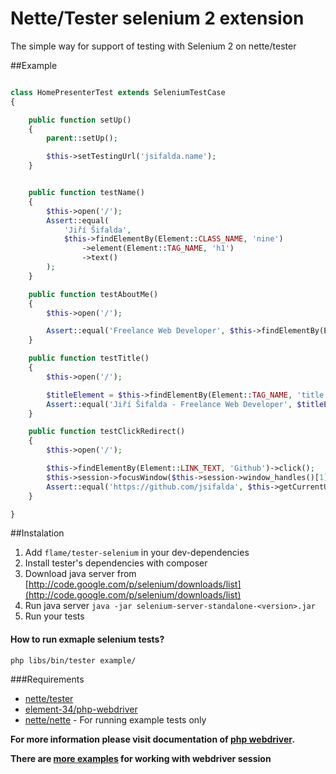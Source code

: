 Nette/Tester selenium 2 extension
===============

The simple way for support of testing with Selenium 2 on nette/tester

##Example

```php

class HomePresenterTest extends SeleniumTestCase
{

	public function setUp()
	{
		parent::setUp();

		$this->setTestingUrl('jsifalda.name');
	}


	public function testName()
	{
		$this->open('/');
		Assert::equal(
			'Jiří Šifalda',
			$this->findElementBy(Element::CLASS_NAME, 'nine')
				->element(Element::TAG_NAME, 'h1')
				->text()
		);
	}

	public function testAboutMe()
	{
		$this->open('/');

		Assert::equal('Freelance Web Developer', $this->findElementBy(Element::CLASS_NAME, 'subhead')->text());
	}

	public function testTitle()
	{
		$this->open('/');

		$titleElement = $this->findElementBy(Element::TAG_NAME, 'title');
		Assert::equal('Jiří Šifalda - Freelance Web Developer', $titleElement->text());
	}

	public function testClickRedirect()
	{
		$this->open('/');

		$this->findElementBy(Element::LINK_TEXT, 'Github')->click();
		$this->session->focusWindow($this->session->window_handles()[1]);
		Assert::equal('https://github.com/jsifalda', $this->getCurrentUrl());
	}

}

```

##Instalation
1. Add `flame/tester-selenium` in your dev-dependencies
2. Install tester's dependencies with composer
3. Download java server from [http://code.google.com/p/selenium/downloads/list](http://code.google.com/p/selenium/downloads/list)
4. Run java server
	`java -jar selenium-server-standalone-<version>.jar`
5. Run your tests

#### How to run exmaple selenium tests?
`php libs/bin/tester example/`

###Requirements
* [nette/tester](https://github.com/nette/tester)
* [element-34/php-webdriver](https://github.com/Element-34/php-webdriver)
* [nette/nette](https://github.com/nette/nette) - For running example tests only

**For more information please visit documentation of [php webdriver](https://github.com/Element-34/php-webdriver).**

**There are [more examples](https://github.com/facebook/php-webdriver/wiki/Example-command-reference) for working with webdriver session**
